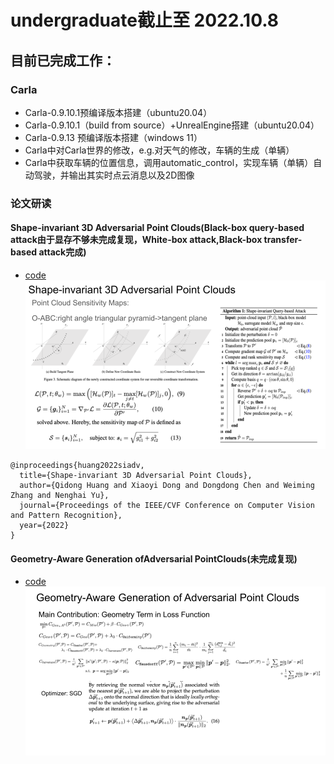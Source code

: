 # undergraduate截止至 2022.10.8  
## 目前已完成工作：
### Carla
* Carla-0.9.10.1预编译版本搭建（ubuntu20.04）
* Carla-0.9.10.1（build from source）+UnrealEngine搭建（ubuntu20.04）
* Carla-0.9.13 预编译版本搭建（windows 11）
* Carla中对Carla世界的修改，e.g.对天气的修改，车辆的生成（单辆）
* Carla中获取车辆的位置信息，调用automatic_control，实现车辆（单辆）自动驾驶，并输出其实时点云消息以及2D图像

### 论文研读
#### Shape-invariant 3D Adversarial Point Clouds(Black-box query-based attack由于显存不够未完成复现，White-box attack,Black-box transfer-based attack完成)
* [code]( https://github.com/shikiw/SI-Adv)  
![figure1](https://github.com/memory009/undergraduate/blob/main/figure/Shape-invariant%203D%20Adversarial%20Point%20Clouds.png)
```
@inproceedings{huang2022siadv,
  title={Shape-invariant 3D Adversarial Point Clouds},
  author={Qidong Huang and Xiaoyi Dong and Dongdong Chen and Weiming Zhang and Nenghai Yu},
  journal={Proceedings of the IEEE/CVF Conference on Computer Vision and Pattern Recognition},
  year={2022}
}
```
#### Geometry-Aware Generation ofAdversarial PointClouds(未完成复现)
* [code](https://github.com/Daniel-Liu-c0deb0t/Adversarial-point-perturbations-on-3D-objects)
![figure2](https://github.com/memory009/undergraduate/blob/main/figure/Geometry-Aware%20Generation%20ofAdversarial%20PointClouds.png)
